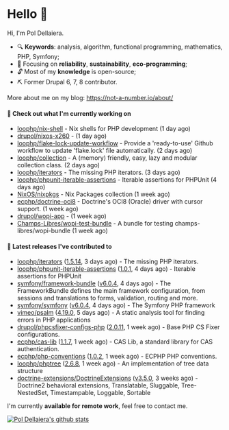 # Hello 👋

Hi, I'm Pol Dellaiera.

- 🔍 **Keywords**: analysis, algorithm, functional programming, mathematics, PHP, Symfony;
- 🎯 Focusing on **reliability**, **sustainability**, **eco-programming**;
- 🔓 Most of my **knowledge** is open-source;
- ⛏️ Former Drupal 6, 7, 8 contributor.

More about me on my blog: https://not-a-number.io/about/

#### 👷 Check out what I'm currently working on

- [loophp/nix-shell](https://github.com/loophp/nix-shell) - Nix shells for PHP development (1 day ago)
- [drupol/nixos-x260](https://github.com/drupol/nixos-x260) -  (1 day ago)
- [loophp/flake-lock-update-workflow](https://github.com/loophp/flake-lock-update-workflow) - Provide a &#39;ready-to-use&#39; Github workflow to update &#39;flake.lock&#39; file automatically. (2 days ago)
- [loophp/collection](https://github.com/loophp/collection) - A (memory) friendly, easy, lazy and modular collection class. (2 days ago)
- [loophp/iterators](https://github.com/loophp/iterators) - The missing PHP iterators. (3 days ago)
- [loophp/phpunit-iterable-assertions](https://github.com/loophp/phpunit-iterable-assertions) - Iterable assertions for PHPUnit (4 days ago)
- [NixOS/nixpkgs](https://github.com/NixOS/nixpkgs) - Nix Packages collection (1 week ago)
- [ecphp/doctrine-oci8](https://github.com/ecphp/doctrine-oci8) - Doctrine&#39;s OCI8 (Oracle) driver with cursor support. (1 week ago)
- [drupol/wopi-app](https://github.com/drupol/wopi-app) -  (1 week ago)
- [Champs-Libres/wopi-test-bundle](https://github.com/Champs-Libres/wopi-test-bundle) - A bundle for testing champs-libres/wopi-bundle (1 week ago)

#### 🔭 Latest releases I've contributed to

- [loophp/iterators](https://github.com/loophp/iterators) ([1.5.14](https://github.com/loophp/iterators/releases/tag/1.5.14), 3 days ago) - The missing PHP iterators.
- [loophp/phpunit-iterable-assertions](https://github.com/loophp/phpunit-iterable-assertions) ([1.0.1](https://github.com/loophp/phpunit-iterable-assertions/releases/tag/1.0.1), 4 days ago) - Iterable assertions for PHPUnit
- [symfony/framework-bundle](https://github.com/symfony/framework-bundle) ([v6.0.4](https://github.com/symfony/framework-bundle/releases/tag/v6.0.4), 4 days ago) - The FrameworkBundle defines the main framework configuration, from sessions and translations to forms, validation, routing and more.
- [symfony/symfony](https://github.com/symfony/symfony) ([v6.0.4](https://github.com/symfony/symfony/releases/tag/v6.0.4), 4 days ago) - The Symfony PHP framework
- [vimeo/psalm](https://github.com/vimeo/psalm) ([4.19.0](https://github.com/vimeo/psalm/releases/tag/4.19.0), 5 days ago) - A static analysis tool for finding errors in PHP applications
- [drupol/phpcsfixer-configs-php](https://github.com/drupol/phpcsfixer-configs-php) ([2.0.11](https://github.com/drupol/phpcsfixer-configs-php/releases/tag/2.0.11), 1 week ago) - Base PHP CS Fixer configurations.
- [ecphp/cas-lib](https://github.com/ecphp/cas-lib) ([1.1.7](https://github.com/ecphp/cas-lib/releases/tag/1.1.7), 1 week ago) - CAS Lib, a standard library for CAS authentication.
- [ecphp/php-conventions](https://github.com/ecphp/php-conventions) ([1.0.2](https://github.com/ecphp/php-conventions/releases/tag/1.0.2), 1 week ago) - ECPHP PHP conventions.
- [loophp/phptree](https://github.com/loophp/phptree) ([2.6.8](https://github.com/loophp/phptree/releases/tag/2.6.8), 1 week ago) - An implementation of tree data structure
- [doctrine-extensions/DoctrineExtensions](https://github.com/doctrine-extensions/DoctrineExtensions) ([v3.5.0](https://github.com/doctrine-extensions/DoctrineExtensions/releases/tag/v3.5.0), 3 weeks ago) - Doctrine2 behavioral extensions, Translatable, Sluggable, Tree-NestedSet, Timestampable, Loggable, Sortable

I'm currently **available for remote work**, feel free to contact me.

[![Pol Dellaiera's github stats](https://github-readme-stats.vercel.app/api?username=drupol&count_private=true&show_icons=true)](https://github.com/drupol)
